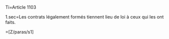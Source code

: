 Ti=Article 1103

1.sec=Les contrats légalement formés tiennent lieu de loi à ceux qui les ont faits.

=[Z/paras/s1]